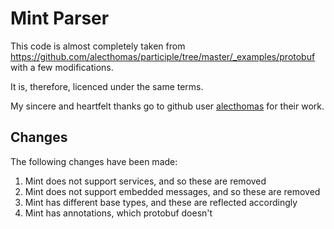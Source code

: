 # Mint Parser

This code is almost completely taken from https://github.com/alecthomas/participle/tree/master/_examples/protobuf
with a few modifications.

It is, therefore, licenced under the same terms.

My sincere and heartfelt thanks go to github user [alecthomas](https://github.com/alecthomas) for their work.

## Changes

The following changes have been made:

1. Mint does not support services, and so these are removed
1. Mint does not support embedded messages, and so these are removed
1. Mint has different base types, and these are reflected accordingly
1. Mint has annotations, which protobuf doesn't
